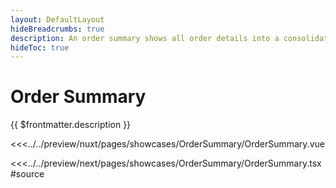 ```yaml
---
layout: DefaultLayout
hideBreadcrumbs: true
description: An order summary shows all order details into a consolidated view. Your customers can easily add a promo code to their order and the change will be visible immediately after applying a valid code.
hideToc: true
---
```

# Order Summary 

{{ $frontmatter.description }}

<Showcase showcase-name="OrderSummary/OrderSummary" style="min-height:600px">

<!-- vue -->
<<<../../preview/nuxt/pages/showcases/OrderSummary/OrderSummary.vue
<!-- end vue -->
<!-- react -->
<<<../../preview/next/pages/showcases/OrderSummary/OrderSummary.tsx#source
<!-- end react -->

</Showcase>
